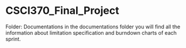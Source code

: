 # CSCI370_Final_Project
Folder: Documentations
in the documentations folder you will find all the information about limitation specification and burndown charts of each sprint.
